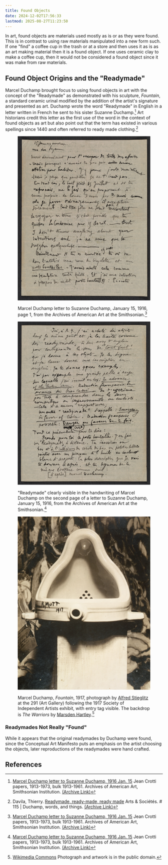 ```yaml
---
title: Found Objects
date: 2024-12-02T17:56:33
lastmod: 2025-08-27T11:23:50
---
```


In art, found objects are materials used mostly as is or as they were found. This is in contrast to using raw materials manipulated into a new form such. If one "find" a coffee cup in the trash or at a store and then uses it as is as an art making material then it is a found object. If one uses ceramic clay to make a coffee cup, then it would not be considered a found object since it was make from raw materials.

## Found Object Origins and the "Readymade"

Marcel Duchamp brought focus to using found objects in art with the concept of the "Readymade" as demonstrated with his sculpture, _Fountain_, a standard ceramic urinal modified by the addition of the artist's signature and presented as art. Duchamp wrote the word "Readymade" in English in a letter written in French he sent to his sister Suzanne Duchamp.[^duchamp-letter] Art historians credit this letter as the first use of the word in the context of found objects as art but also point out that the term has existed in various spellings since 1440 and often referred to ready made clothing.[^readymade-history]

<div class="gallery-grid">
<figure>

[![Marcel Duchamp letter to Suzanne Duchamp page 1](./attachments/1916-01-15_Marcel-Duchamp-letter-to-Suzanne-Duchamp-page-1.jpg)](./attachments/1916-01-15_Marcel-Duchamp-letter-to-Suzanne-Duchamp-page-1.jpg)

<figcaption>

Marcel Duchamp letter to Suzanne Duchamp, January 15, 1916, page 1, from the Archives of American Art at the Smithsonian.[^duchamp-letter]

</figcaption>

</figure>

<figure>

[![Marcel Duchamp letter to Suzanne Duchamp page 2](./attachments/1916-01-15_Marcel-Duchamp-letter-to-Suzanne-Duchamp-page-2.jpg)](./attachments/1916-01-15_Marcel-Duchamp-letter-to-Suzanne-Duchamp-page-2.jpg)

<figcaption>

"Readymade" clearly visible in the handwriting of Marcel Duchamp on the second page of a letter to Suzanne Duchamp, January 15, 1916, from the Archives of American Art at the Smithsonian.[^duchamp-letter]

</figcaption>

</figure>

</div>

<figure>

[![Fountain by Marcel Duchamp 1917](./attachments/1917-Marcel-Duchamp_Fountain_photograph-by_Alfred-Stieglitz.jpg)](./attachments/1917-Marcel-Duchamp_Fountain_photograph-by_Alfred-Stieglitz.jpg)

<figcaption>

Marcel Duchamp, _Fountain_, 1917, photograph by [Alfred Stieglitz](https://en.wikipedia.org/wiki/Alfred_Stieglitz) at the 291 (Art Gallery) following the 1917 Society of Independent Artists exhibit, with entry tag visible. The backdrop is _The Warriors_ by [Marsden Hartley](https://en.wikipedia.org/wiki/Marsden_Hartley).[^duchamp-fountain]

</figcaption>

</figure>

### Readymades Not Really "Found"

While it appears that the original readymades by Duchamp were found, since the Conceptual Art Manifesto puts an emphasis on the artist choosing the objects, later reproductions of the readymades were hand crafted.

## References

[^duchamp-fountain]: [Wikimedia Commons](https://commons.wikimedia.org/wiki/File:Marcel_Duchamp,_1917,_Fountain,_photograph_by_Alfred_Stieglitz.jpg) Photograph and artwork is in the public domain.
[^readymade-history]: Davila, Thierry. [Readymade, ready-made, ready made](https://www.sciencespo.fr/artsetsocietes/en/archives/4753) Arts & Sociétés. # 115 | Duchamp, words, and things. [(Archive Link)](https://web.archive.org/web/20240221082335/https://www.sciencespo.fr/artsetsocietes/en/archives/4753)
[^duchamp-letter]: [Marcel Duchamp letter to Suzanne Duchamp, 1916 Jan. 15](https://www.aaa.si.edu/collections/items/detail/marcel-duchamp-letter-to-suzanne-duchamp-15127) Jean Crotti papers, 1913-1973, bulk 1913-1961. Archives of American Art, Smithsonian Institution. [(Archive Link)](https://web.archive.org/web/20240724111119/https://www.aaa.si.edu/collections/items/detail/marcel-duchamp-letter-to-suzanne-duchamp-15127)
